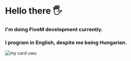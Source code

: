 # Hello there 🖐
### I'm doing FiveM development currently.
### I program in English, despite me being Hungarian.
![my card uwu](https://github-readme-stats.vercel.app/api?username=lathix&show_icons=true&border_radius=20&title_color=ffffff&text_color=d9d9d9&bg_color=070707&icon_color=d4d4d4)
